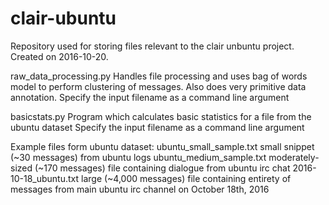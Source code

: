 # clair-ubuntu
Repository used for storing files relevant to the clair unbuntu project.
Created on 2016-10-20.

raw_data_processing.py
	Handles file processing and uses bag of words model to perform clustering of messages. Also does very primitive data annotation. 
    Specify the input filename as a command line argument

basicstats.py
	Program which calculates basic statistics for a file from the ubuntu dataset
	Specify the input filename as a command line argument

Example files form ubuntu dataset:
ubuntu_small_sample.txt
	small snippet (~30 messages) from ubuntu logs
ubuntu_medium_sample.txt
	moderately-sized (~170 messages) file containing dialogue from ubuntu irc chat
2016-10-18_ubuntu.txt
	large (~4,000 messages) file containing entirety of messages from 
	main ubuntu irc channel on October 18th, 2016

